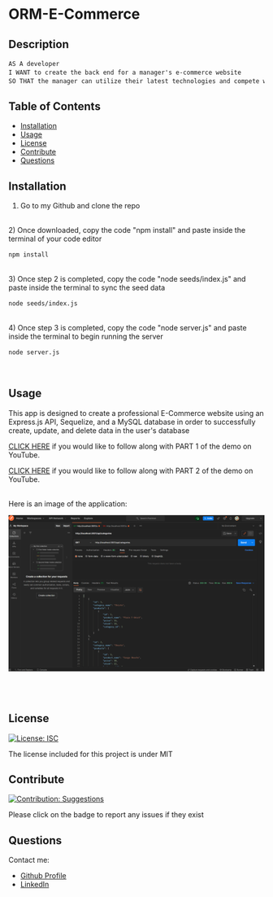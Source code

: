 # ORM-E-Commerce
        
## Description
    
```md
AS A developer 
I WANT to create the back end for a manager's e-commerce website 
SO THAT the manager can utilize their latest technologies and compete with other e-commerce companies
```
    
## Table of Contents
    
- [Installation](#installation)
- [Usage](#usage)
- [License](#license)
- [Contribute](#contribute)
- [Questions](#questions)
    
## Installation
    
1) Go to my Github and clone the repo


<br>
2) Once downloaded, copy the code "npm install" and paste inside the terminal of your code editor


```bash
npm install
```
<br>
3) Once step 2 is completed, copy the code "node seeds/index.js" and paste inside the terminal to sync the seed data


```bash
node seeds/index.js
```
<br>
4) Once step 3 is completed, copy the code "node server.js" and paste inside the terminal to begin running the server


```bash
node server.js
```
<br>
    
 ## Usage
    
This app is designed to create a professional E-Commerce website using an Express.js API, Sequelize, and a MySQL database in order to successfully create, update, and delete data in the user's database 

[CLICK HERE](https://www.youtube.com/watch?v=jevL79M-LYg) if you would like to follow along with PART 1 of the demo on YouTube.
<br>

[CLICK HERE](https://www.youtube.com/watch?v=TArjyY7C8Z4) if you would like to follow along with PART 2 of the demo on YouTube.

<br>Here is an image of the application:

![E-Commerce App Demo](./img/e-comm-img.jpeg)

<br><br>
    
## License 
[![License: ISC](https://img.shields.io/badge/License-MIT-blue.svg)](https://opensource.org/licenses/MIT)
    
    
The license included for this project is under MIT
    
    
## Contribute 
[![Contribution: Suggestions](https://img.shields.io/badge/Contribution%20-Suggestions-4baaaa.svg)](https://github.com/odingol/ORM-E-Commerce/issues)
    
Please click on the badge to report any issues if they exist
    

## Questions
    
Contact me: 

- [Github Profile](https://github.com/odingol) 
- [LinkedIn](https://www.linkedin.com/in/lamor-odingo/)

